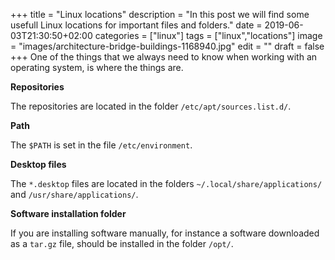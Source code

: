 +++
title = "Linux locations"
description = "In this post we will find some usefull Linux locations for important files and folders."
date = 2019-06-03T21:30:50+02:00
categories = ["linux"]
tags = ["linux","locations"]
image = "images/architecture-bridge-buildings-1168940.jpg"
edit = ""
draft = false
+++
One of the things that we always need to know when working with an operating system, is where the things are.

**Repositories**

The repositories are located in the folder `/etc/apt/sources.list.d/`.

**Path**

The `$PATH` is set in the file `/etc/environment`.

**Desktop files**

The `*.desktop` files are located in the folders `~/.local/share/applications/` and `/usr/share/applications/`.

**Software installation folder**

If you are installing software manually, for instance a software downloaded as a `tar.gz` file, should be installed in the folder `/opt/`.
